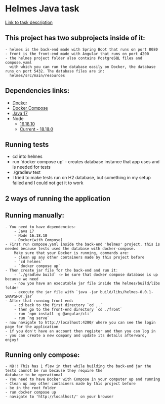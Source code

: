 # Helmes Java task 

[Link to task description](https://www.helmes.com/java-task/)

## This project has two subprojects inside of it:
    - helmes is the back-end made with Spring Boot that runs on port 8080
    - front is the front-end made with Angular that runs on port 4200
    - the helmes project folder also contains PostgreSQL files and compose.yaml
      with which you can run the database easily on Docker, the database runs on port 5432. The database files are in:
      helmes/src/main/resources

## Dependencies links:
- [Docker](https://docs.docker.com/get-docker/)
- [Docker Compose](https://docs.docker.com/compose/install/)
- [Java 17](https://www.azul.com/downloads/?version=java-17-lts&package=jdk#zulu)
- Node
  - [16.18.10](https://nodejs.org/dist/v16.18.1/)
  - [Current - 18.18.0](https://nodejs.org/en/download)

## Running tests
  - cd into helmes
  - run 'docker compose up' - creates database instance that app uses and is needed for tests
  - ./gradlew test
  - I tried to make tests run on H2 database, but something in my setup failed and I could not get it to work 

## 2 ways of running the application

## Running manually:
    - You need to have dependencies:
        - Java 17
        - Node 16.18.10
        - Docker(with Compose)
    - First run compose.yaml inside the back-end 'helmes' project, this is needed because tests used the database with docker-compose.
        Make sure that your Docker is running, commands are:
        - clean up any other containers made by this project before
        - `cd helmes`
        - `docker compose up`
    - Then create jar file for the back-end and run it:
        - `./gradlew build` -> be sure that docker compose database is up because we need
        - now you have an executable jar file inside the helmes/build/libs folder
        - execute the jar file with `java -jar build/libs/helmes-0.0.1-SNAPSHOT.jar`
    - After that running front end:
        - cd back to the first directory `cd ..`
        - then go to the front-end directory `cd ./front`
        - run `npm install -g @angular/cli`
        - run `ng serve`
    - now navigate to http://localhost:4200/ where you can see the login page for the application
    - if you don't have an account then register and then you can log in
    - you can create a new company and update its details afterward, enjoy!

## Running only compose:
    - NB!! This has 1 flaw in that while building the back-end jar the tests cannot be run because they require the
    database to be operational
    - You need to have Docker with Compose in your computer up and running
    - Clean up any other containers made by this project before
    - be in the root folder 
    - run docker compose up
    - navigate to 'http://localhost/' on your browser

        
